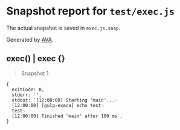# Snapshot report for `test/exec.js`

The actual snapshot is saved in `exec.js.snap`.

Generated by [AVA](https://ava.li).

## exec() | exec {}

> Snapshot 1

    {
      exitCode: 0,
      stderr: '',
      stdout: `[12:00:00] Starting 'main'...␊
      [12:00:00] [gulp-execa] echo test␊
      test␊
      [12:00:00] Finished 'main' after 100 ms`,
    }

